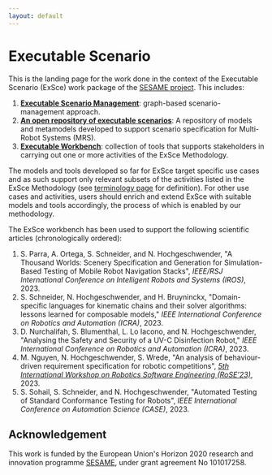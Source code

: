 ```yaml
---
layout: default
---
```

# Executable Scenario

This is the landing page for the work done in the context of the Executable Scenario (ExSce)
work package of the [SESAME project](https://www.sesame-project.org/). This includes:

1. **[Executable Scenario Management](https://hbrs-sesame.github.io/exsce_management/)**:
   graph-based scenario-management approach.
2. **[An open repository of executable scenarios](exsce-repo.md)**:
   A repository of models and metamodels developed to support scenario specification for
   Multi-Robot Systems (MRS).
3. **[Executable Workbench](exsce-workbench.md)**: collection of tools that supports stakeholders
   in carrying out one or more activities of the ExSce Methodology.

The models and tools developed so far for ExSce target specific use cases and as such support only
relevant subsets of the activities listed in the ExSce Methodology (see
[terminology page](terminology.md) for definition). For other use cases and activities,
users should enrich and extend ExSce with suitable models and tools accordingly,
the process of which is enabled by our methodology.

The ExSce workbench has been used to support the following scientific articles
(chronologically ordered):

1. S. Parra, A. Ortega, S. Schneider, and N. Hochgeschwender, "A Thousand Worlds: Scenery
   Specification and Generation for Simulation-Based Testing of Mobile Robot Navigation Stacks",
   _IEEE/RSJ International Conference on Intelligent Robots and Systems (IROS)_, 2023.
2. S. Schneider, N. Hochgeschwender, and H. Bruyninckx, "Domain-specific languages for kinematic
   chains and their solver algorithms: lessons learned for composable models,"
   _IEEE International Conference on Robotics and Automation (ICRA)_, 2023.
3. D. Nurchalifah, S. Blumenthal, L. Lo Iacono, and N. Hochgeschwender, "Analysing the Safety and
   Security of a UV-C Disinfection Robot,"
   _IEEE International Conference on Robotics and Automation (ICRA)_, 2023.
4. M. Nguyen, N. Hochgeschwender, S. Wrede, "An analysis of behaviour-driven requirement specification
   for robotic competitions",
   [_5th International Workshop on Robotics Software Engineering (RoSE’23)_](https://rose-workshops.github.io/rose2023/), 2023.
5. S. Sohail, S. Schneider, and N. Hochgeschwender, "Automated Testing of Standard Conformance Testing
   for Robots", _IEEE International Conference on Automation Science (CASE)_, 2023.

## Acknowledgement

This work is funded by the European Union's Horizon 2020 research and innovation programme
[SESAME](https://www.sesame-project.org/), under grant agreement No 101017258.
